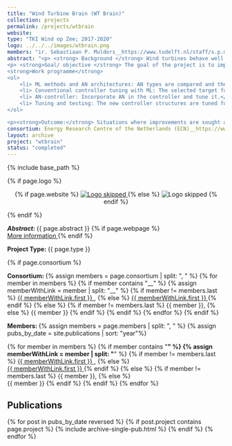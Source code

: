 ```yaml
---
title: "Wind Turbine Brain (WT Brain)"
collection: projects
permalink: /projects/wtbrain
website: 
type: "TKI Wind op Zee; 2017-2020"
logo: ../../../images/wtbrain.png
members: "ir. Sebastiaan P. Mulders__https://www.tudelft.nl/staff/s.p.mulders/ Dr.-Ing. Jens Kober__www.jenskober.de, prof.dr.ir. Jan-Willem van Wingerden__https://www.tudelft.nl/en/3me/departments/delft-center-for-systems-and-control/people/professors/profdrir-jw-van-wingerden-jan-willem/"
abstract: "<p> <strong> Background </strong> Wind turbines behave well in a lot of different wind conditions, in the lightest breeze and the heaviest storms. In the end, it boils down to producing energy at the lowest possible cost. That is why the system that controls the response of a wind turbine to the wind, must keep finding a balance between producing energy and the loads acting on the wind turbine. This project focusses on finding new ways to finding this balance. These new ways are becoming available due to the rapid scientific progress in the fields of (deep) machine learning and the use of, amongst other things, neural networks. By applying these methods in wind turbine control, we expect to realise a 5-10% design equivalent load reduction.</p>
<p> <strong>Goal/ objective </strong> The goal of the project is to improve the wind turbine controller and its design process. This will be achieved by using machine learning (ML) to tune the controller in the design phase. The controller will contain conventional estimators and controller structures. Neural or Bayesian networks (hereafter: artificial networks (AN)) will be used to search for opportunities to further improve the conventional controller design.</p>
<strong>Work programme</strong>
<ol>
    <li> ML methods and AN architectures: AN types are compared and the architecture of an AN-based controller is selected. Based on that selection, appropriate ML methods are selected.</li>
    <li> Conventional controller tuning with ML: The selected target function may be difficult to capture for the conventional controller. ML can tune the parameters based on the target function directly.</li>
    <li> AN-controller: Incorporate AN in the controller and tune it.</li>
    <li> Tuning and testing: The new controller structures are tuned for manufacturer and theoretical wind turbine models </li>
</ol>

<p><strong>Outcome:</strong> Situations where improvements are sought are low, normal and highly turbulent winds, starts and stops and extreme wind conditions, such as extreme operating gusts or extreme direction changes. The improvement is expected to reduce design equivalent loads on the blades and the wind turbine tower and to reduce extreme loads. These reductions can directly reduce the cost of a wind turbine. Alternatively, the load reduction on the blades can be used to employ longer blades, resulting in a higher production.<p>"
consortium: Energy Research Centre of the Netherlands (ECN)__https://www.ecn.nl/, Lagerwey Group B.V.__https://www.lagerwey.com/, TU Delft__https://www.tudelft.nl/en/, Siemens Gamesa__https://www.siemensgamesa.com/en-int
layout: archive
project: "wtbrain"
status: "completed"
---
```

{% include base_path %}

{% if page.logo %}
<p align="center">
{% if page.website %}
<a href="{{ page.website }}"> <img src="{{  page.logo }}" alt="Logo skipped" style="max-height:200px"/> </a>
{% else %}
<img src="{{  page.logo }}" alt="Logo skipped" />
{% endif %}
</p>
{% endif %}

<p> <strong> <em> Abstract: </em> </strong> {{ page.abstract }}
    {% if page.webpage %}
        <a href="{{ page.website}}"> <br> More information </a>
    {% endif %}
</p>

<p> <strong> Project Type: </strong> {{ page.type }}</p>

{% if page.consortium  %}
<p> <strong> Consortium: </strong>
{% assign members = page.consortium | split: ", " %}
{% for member in members %}
{% if member contains "__" %}
{% assign memberWithLink  = member | split: "__" %}
{% if member != members.last %}
<a href="{{ memberWithLink.last }}">{{ memberWithLink.first }} </a>,
{% else %}    
<a href="{{ memberWithLink.last }}">{{ memberWithLink.first }} </a>
{% endif %}
{% else %}
{% if member != members.last %}
{{ member }},
{% else %}    
{{ member }}
{% endif %}
{% endif %}
{% endfor %}
{% endif  %}

<p> <strong> Members: </strong>  
{% assign members = page.members | split: ", " %}
{% assign pubs_by_date = site.publications | sort: "year"%}

{% for member in members %}
{% if member contains "__" %}
{% assign memberWithLink  = member | split: "__" %}
{% if member != members.last %}
<a href="{{ memberWithLink.last }}">{{ memberWithLink.first }} </a>,
{% else %}    
<a href="{{ memberWithLink.last }}">{{ memberWithLink.first }} </a>
{% endif %}
{% else %}
{% if member != members.last %}
{{ member }},
{% else %}    
{{ member }}
{% endif %}
{% endif %}
{% endfor %}
</p>

<h2> Publications </h2>

{% for post in pubs_by_date reversed %}
{% if post.project contains page.project %}
{% include archive-single-pub.html %}
{% endif %}
{% endfor %}
